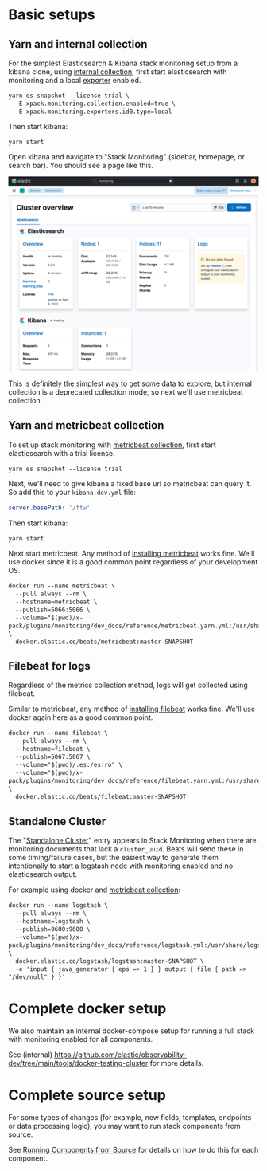 # Basic setups

## Yarn and internal collection

For the simplest Elasticsearch & Kibana stack monitoring setup from a kibana clone, using [internal collection](../reference/terminology.md#internal-collection), first start elasticsearch with monitoring and a local [exporter](https://www.elastic.co/guide/en/elasticsearch/reference/current/es-monitoring-exporters.html) enabled.

```shell
yarn es snapshot --license trial \
  -E xpack.monitoring.collection.enabled=true \ 
  -E xpack.monitoring.exporters.id0.type=local
```

Then start kibana:

```shell
yarn start
```

Open kibana and navigate to "Stack Monitoring" (sidebar, homepage, or search bar). You should see a page like this.

![Stack Monitoring overview page with Elasticsearch and Kibana panels using internal collection](../images/ek_internal_collection_overview.png)

This is definitely the simplest way to get some data to explore, but internal collection is a deprecated collection mode, so next we'll use metricbeat collection.

## Yarn and metricbeat collection

To set up stack monitoring with [metricbeat collection](../reference/terminology.md#metricbeat-collection), first start elasticsearch with a trial license.

```shell
yarn es snapshot --license trial
```

Next, we'll need to give kibana a fixed base url so metricbeat can query it. So add this to your `kibana.dev.yml` file:

```yml
server.basePath: '/ftw'
```

Then start kibana:

```shell
yarn start
```

Next start metricbeat. Any method of [installing metricbeat](https://www.elastic.co/guide/en/beats/metricbeat/current/metricbeat-installation-configuration.html) works fine. We'll use docker since it is a good common point regardless of your development OS.

```shell
docker run --name metricbeat \
  --pull always --rm \
  --hostname=metricbeat \
  --publish=5066:5066 \
  --volume="$(pwd)/x-pack/plugins/monitoring/dev_docs/reference/metricbeat.yarn.yml:/usr/share/metricbeat/metricbeat.yml:ro" \
  docker.elastic.co/beats/metricbeat:master-SNAPSHOT
```

## Filebeat for logs

Regardless of the metrics collection method, logs will get collected using filebeat.

Similar to metricbeat, any method of [installing filebeat](https://www.elastic.co/guide/en/beats/filebeat/current/filebeat-installation-configuration.html) works fine. We'll use docker again here as a good common point.

```shell
docker run --name filebeat \
  --pull always --rm \
  --hostname=filebeat \
  --publish=5067:5067 \
  --volume="$(pwd)/.es:/es:ro" \
  --volume="$(pwd)/x-pack/plugins/monitoring/dev_docs/reference/filebeat.yarn.yml:/usr/share/filebeat/filebeat.yml:ro" \
  docker.elastic.co/beats/filebeat:master-SNAPSHOT
```

## Standalone Cluster

The "[Standalone Cluster](../reference/terminology.md#standalone-cluster)" entry appears in Stack Monitoring when there are monitoring documents that lack a `cluster_uuid`. Beats will send these in some timing/failure cases, but the easiest way to generate them intentionally to start a logstash node with monitoring enabled and no elasticsearch output.

For example using docker and [metricbeat collection](#yarn-and-metricbeat-collection):

```shell
docker run --name logstash \
  --pull always --rm \
  --hostname=logstash \
  --publish=9600:9600 \
  --volume="$(pwd)/x-pack/plugins/monitoring/dev_docs/reference/logstash.yml:/usr/share/logstash/config/logstash.yml:ro" \
  docker.elastic.co/logstash/logstash:master-SNAPSHOT \
  -e 'input { java_generator { eps => 1 } } output { file { path => "/dev/null" } }'
```

# Complete docker setup

We also maintain an internal docker-compose setup for running a full stack with monitoring enabled for all components.

See (internal) https://github.com/elastic/observability-dev/tree/main/tools/docker-testing-cluster for more details.

# Complete source setup

For some types of changes (for example, new fields, templates, endpoints or data processing logic), you may want to run stack components from source.

See [Running Components from Source](running_components_from_source.md) for details on how to do this for each component.
